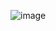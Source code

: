 ![image](https://github.com/GeorgePint/uni-projects/assets/169899824/ab8d3649-cf42-4d91-8e34-2dceb1138a3f)
